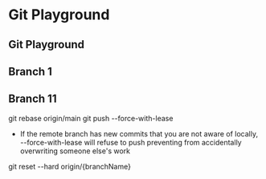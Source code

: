 # Git Playground

## Git Playground

## Branch 1

## Branch 11



git rebase origin/main
git push --force-with-lease
- If the remote branch has new commits that you are not aware of locally, --force-with-lease will refuse to push preventing from accidentally overwriting someone else's work


git reset --hard origin/{branchName}
